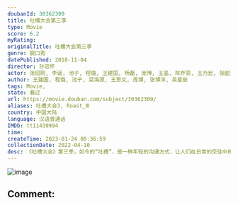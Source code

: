 ```yaml
---
doubanId: 30362309
title: 吐槽大会第三季
type: Movie
score: 6.2
myRating: 
originalTitle: 吐槽大会第三季
genre: 脱口秀
datePublished: 2018-11-04
director: 孙忠怀
actor: 张绍刚, 李诞, 池子, 程璐, 王建国, 杨磊, 庞博, 王晶, 陈乔恩, 王力宏, 张韶涵, 杨超越, 陶喆, 王珮瑜, 王菊, 臧鸿飞, 李克勤, 杨芸晴, 姜思达, 金承志, 杨幂, 张艺兴, 王千源, 陈意涵, 毕赣, 杨迪, 柳岩, 欧阳娜娜, 徐冬冬, 尹正, 邱意浓, 黄觉, 佟大为, 贾玲, 吴青峰, 黄圣依, 袁弘, 王祖蓝, 陈百祥, 郑则仕, 罗家英, 汪苏泷, 李荣浩, 周笔畅, 杜淳, 乔杉, 王迅, 奚梦瑶, 曾轶可, 颖儿, 侯佩岑, 张碧晨, 包贝尔, 蔡明, 欧阳靖, 陈永忠, 陈铭章, 呼兰, 吉克隽逸, 辰亦儒, 大左, 陈珊妮, 方文山, 热狗, 范湉湉, 潘晓婷, 张蔷, 朱孝天, 刘畊宏, 张博洋, 田亮, 冉莹颖, 许茹芸, 刘维, 王思文, 吴克群, 袁成杰, 柯洁, 姜振宇, 沈玉琳, 黄雅莉, 邹市明, 沈凌, 李静, 大王, 李小鹏, 张卫平, 张继科, 王楠
author: 王建国, 程璐, 池子, 梁海源, 王思文, 庞博, 张博洋, 吴星辰
tags: Movie, 
state: 看过
url: https://movie.douban.com/subject/30362309/
aliases: 吐槽大会3, Roast_Ⅲ
country: 中国大陆
language: 汉语普通话
IMDb: tt11439994
time: 
createTime: 2023-01-24 00:36:59
collectionDate: 2022-04-10
desc: 《吐槽大会》第三季，如今的“吐槽”，是一种年轻的沟通方式，让人们在日常的交往中用坦诚的态度与机智幽默的语言，去拉近彼此之间的距离，从而达成理解，收获关怀，彼此鼓舞。人们会更加乐于吐槽，享受吐槽，并在吐...
---
```


![image](p2538347989.jpg)

Comment: 
---

